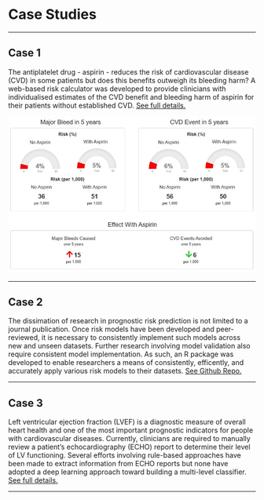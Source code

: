 # Case Studies

---
## Case 1
The antiplatelet drug - aspirin - reduces the risk of cardiovascular disease (CVD) in some patients but does this benefits outweigh its bleeding harm? A web-based risk calculator was developed to provide clinicians with individualised estimates of the CVD benefit and bleeding harm of aspirin for their patients without established CVD. [See full details.](AspirinCVDBleed/)

<img src="images/case1.jpg?raw=true"/>

---
## Case 2
The dissimation of research in prognostic risk prediction is not limited to a journal publication. Once risk models have been developed and peer-reviewed, it is necessary to consistently implement such models across new and unseen datasets. Further research involving model validation also require consistent model implementation. As such, an R package was developed to enable researchers a means of consistently, efficently, and accurately apply various risk models to their datasets. [See Github Repo.](PredictRiskScores/)


---
## Case 3
Left ventricular ejection fraction (LVEF) is a diagnostic measure of overall heart health and one of the most important prognostic indicators for people with cardiovascular diseases. Currently, clinicians are required to manually review a patient’s echocardiography (ECHO) report to determine their level of LV functioning. Several efforts involving rule-based approaches have been made to extract information from ECHO reports but none have adopted a deep learning approach toward building a multi-level classifier. [See full details.](/pages/case3_nlp)

---
